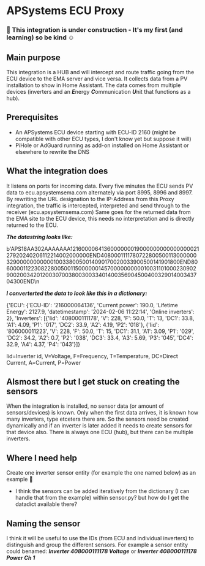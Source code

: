 # APSystems ECU Proxy

### &#x1F534; This integration is under construction - It's my first (and learning) so be kind ☺️

## Main purpose
This integration is a HUB and will intercept and route traffic going from the ECU device to the EMA server and vice versa.
It collects data from a PV installation to show in Home Assistant. The data comes from multiple devices (inverters and an ***E***nergy ***C***ommunication ***U***nit that functions as a hub).

## Prerequisites
- An APSystems ECU device starting with ECU-ID 2160 (might be compatible with other ECU types, I don't know yet but suppose it will)
- PiHole or AdGuard running as add-on installed on Home Assistant or elsewhere to rewrite the DNS

## What the integration does
It listens on ports for incoming data. Every five minutes the ECU sends PV data to ecu.apsystemsema.com alternately via port 8995, 8996 and 8997.
By rewriting the URL designation to the IP-Address from this Proxy integration, the traffic is intercepted, interpreted and send through to the receiver (ecu.apsystemsema.com)
Same goes for the returned data from the EMA site to the ECU device, this needs no interpretation and is directly returned to the ECU.

***The datastring looks like:***

b'APS18AA302AAAAAAA121600006413600000001900000000000000002127920240206112214002000000END4080001111780722800500113000000329000000000001003380050014090170020033900500141901800END80600001122308228005001150000001457000000000010031101000230902900200342012003070038003003340140035690450040032901400343704300END\n

***I converterted the data to look like this in a dictionary:***

{'ECU': {'ECU-ID': '216000064136', 'Current power': 190.0, 'Lifetime Energy': 2127.9, 'datetimestamp': '2024-02-06 11:22:14', 'Online inverters': 2}, 'Inverters': [{'Iid': '408000111178', 'V': 228, 'F': 50.0, 'T': 13, 'DC1': 33.8, 'A1': 4.09, 'P1': '017', 'DC2': 33.9, 'A2': 4.19, 'P2': '018'}, {'Iid': '806000011223', 'V': 228, 'F': 50.0, 'T': 15, 'DC1': 31.1, 'A1': 3.09, 'P1': '029', 'DC2': 34.2, 'A2': 0.7, 'P2': '038', 'DC3': 33.4, 'A3': 5.69, 'P3': '045', 'DC4': 32.9, 'A4': 4.37, 'P4': '043'}]}

Iid=Inverter id, V=Voltage, F=Frequency, T=Temperature, DC=Direct Current, A=Current, P=Power

## Alsmost there but I get stuck on creating the sensors
When the integration is installed, no sensor data (or amount of sensors/devices) is known. 
Only when the first data arrives, it is known how many inverters, type etcetera there are. 
So the sensors need be created dynamically and if an inverter is later added it needs to create sensors for that device also.
There is always one ECU (hub), but there can be multiple inverters.

## Where I need help
Create one inverter sensor entity (for example the one named below) as an example 🙏
- I think the sensors can be added iteratively from the dictionary (I can handle that from the example) within sensor.py? but how do I get the datadict available there?

## Naming the sensor
I think it will be useful to use the IDs (from ECU and individual inverters) to distinguish and group the different sensors.
For example a sensor entity could benamed: ***Inverter 408000111178 Voltage*** or ***Inverter 408000111178 Power Ch 1***
